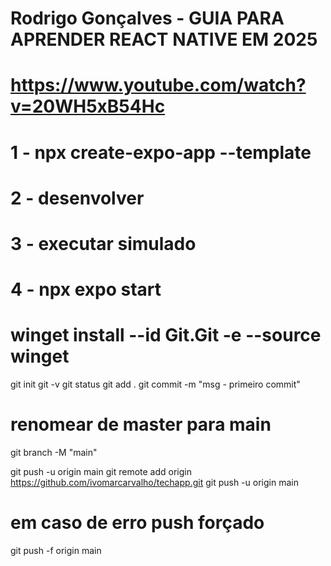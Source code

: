 # Rodrigo Gonçalves - GUIA PARA APRENDER REACT NATIVE EM 2025
# https://www.youtube.com/watch?v=20WH5xB54Hc
#
# 1 - npx create-expo-app --template
# 2 - desenvolver
# 3 - executar simulado
# 4 - npx expo start  


# winget install --id Git.Git -e --source winget

git init
git -v
git status
git add .
git commit -m "msg - primeiro commit"

# renomear de master para main
git branch -M "main"

git push -u origin main
git remote add origin https://github.com/ivomarcarvalho/techapp.git
git push -u origin main

# em caso de erro push forçado
git push -f origin main
